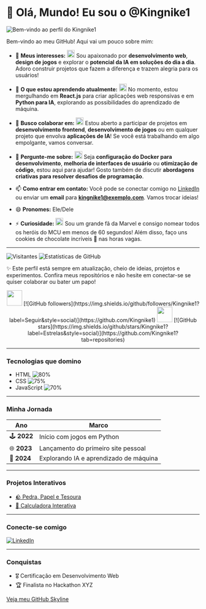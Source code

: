 # 👋 Olá, Mundo! Eu sou o @Kingnike1

![Bem-vindo ao perfil do Kingnike1](https://media.giphy.com/media/l0HlBO7eyXzSZkJri/giphy.gif)

Bem-vindo ao meu GitHub! Aqui vai um pouco sobre mim:

- 👀 **Meus interesses:** <img src="https://media.giphy.com/media/l3vR6as8sQbwzSCiI/giphy.gif" width="20"> Sou apaixonado por **desenvolvimento web**, **design de jogos** e explorar o **potencial da IA em soluções do dia a dia**. Adoro construir projetos que fazem a diferença e trazem alegria para os usuários!

- 🌱 **O que estou aprendendo atualmente:** <img src="https://media.giphy.com/media/3oEjI6SIIHBdRxXI40/giphy.gif" width="20"> No momento, estou mergulhando em **React.js** para criar aplicações web responsivas e em **Python para IA**, explorando as possibilidades do aprendizado de máquina.

- 💼 **Busco colaborar em:** <img src="https://media.giphy.com/media/3oz8xBvWzGh8wnj45K/giphy.gif" width="20"> Estou aberto a participar de projetos em **desenvolvimento frontend**, **desenvolvimento de jogos** ou em qualquer projeto que envolva **aplicações de IA**! Se você está trabalhando em algo empolgante, vamos conversar.

- 💬 **Pergunte-me sobre:** <img src="https://media.giphy.com/media/3o6Mbjc28C0NP08LcE/giphy.gif" width="20"> Seja **configuração do Docker para desenvolvimento**, **melhoria de interfaces de usuário** ou **otimização de código**, estou aqui para ajudar! Gosto também de discutir **abordagens criativas para resolver desafios de programação**.

- 📫 **Como entrar em contato:** Você pode se conectar comigo no [LinkedIn](https://linkedin.com/in/perfil-falso) ou enviar um **email** para **kingnike1@exemplo.com**. Vamos trocar ideias!

- 😄 **Pronomes:** Ele/Dele

- ⚡ **Curiosidade:** <img src="https://media.giphy.com/media/3o6Zt8MgUuvSbkZYWc/giphy.gif" width="20"> Sou um grande fã da Marvel e consigo nomear todos os heróis do MCU em menos de 60 segundos! Além disso, faço uns cookies de chocolate incríveis 🍪 nas horas vagas.

---

![Visitantes](https://visitor-badge.laobi.icu/badge?page_id=Kingnike1.Kingnike1) ![Estatísticas de GitHub](https://github-readme-stats.vercel.app/api?username=Kingnike1&show_icons=true&theme=radical)

✨ Este perfil está sempre em atualização, cheio de ideias, projetos e experimentos. Confira meus repositórios e não hesite em conectar-se se quiser colaborar ou bater um papo!

<p align="center">
  <img src="https://media.giphy.com/media/2Ygy0khwewA9nDds4x/giphy.gif" width="40" height="40"> [![GitHub followers](https://img.shields.io/github/followers/Kingnike1?label=Seguir&style=social)](https://github.com/Kingnike1)
  <img src="https://media.giphy.com/media/2Ygy0khwewA9nDds4x/giphy.gif" width="40" height="40"> [![GitHub stars](https://img.shields.io/github/stars/Kingnike1?label=Estrelas&style=social)](https://github.com/Kingnike1?tab=repositories)
</p>

---

### Tecnologias que domino
- HTML ![80%](https://progress-bar.dev/80)
- CSS ![75%](https://progress-bar.dev/75)
- JavaScript ![70%](https://progress-bar.dev/70)

---

### Minha Jornada

| Ano       | Marco                                    |
|-----------|-----------------------------------------|
| 🕹️ **2022** | Início com jogos em Python             |
| 🌐 **2023** | Lançamento do primeiro site pessoal    |
| 🤖 **2024** | Explorando IA e aprendizado de máquina |

---

### Projetos Interativos
- [🪨 Pedra, Papel e Tesoura](https://meusite.com/pedra-papel-tesoura)
- [🧮 Calculadora Interativa](https://meusite.com/calculadora)

---

### Conecte-se comigo
[![LinkedIn](https://img.shields.io/badge/LinkedIn-000?style=for-the-badge&logo=linkedin)](https://linkedin.com/in/perfil-falso)

---

### Conquistas
- 🎖️ Certificação em Desenvolvimento Web
- 🏆 Finalista no Hackathon XYZ

[Veja meu GitHub Skyline](https://skyline.github.com/Kingnike1/2023)
